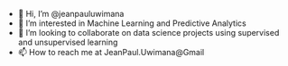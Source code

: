 - 👋 Hi, I’m @jeanpauluwimana
- 👀 I’m interested in Machine Learning and Predictive Analytics
- 💞️ I’m looking to collaborate on data science projects using supervised and unsupervised learning
- 📫 How to reach me at JeanPaul.Uwimana@Gmail

<!---
jeanpauluwimana/jeanpauluwimana is a ✨ special ✨ repository because its `README.md` (this file) appears on your GitHub profile.
You can click the Preview link to take a look at your changes.
--->
